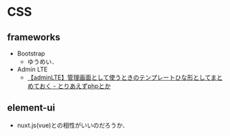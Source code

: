 # CSS

## frameworks
  - Bootstrap
    - ゆうめい．
  - Admin LTE
    - [【adminLTE】管理画面として使うときのテンプレートひな形としてまとめておく - とりあえずphpとか](http://kimagureneet.hatenablog.com/entry/2016/04/17/181441)

## element-ui
  - nuxt.js(vue)との相性がいいのだろうか．